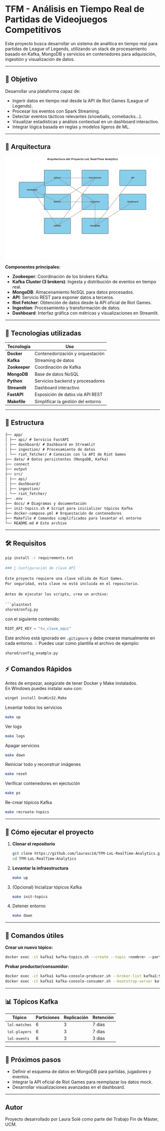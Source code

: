 # TFM - Análisis en Tiempo Real de Partidas de Videojuegos Competitivos

Este proyecto busca desarrollar un sistema de analítica en tiempo real para partidas de League of Legends, utilizando un stack de procesamiento basado en Kafka, MongoDB y servicios en contenedores para adquisición, ingestión y visualización de datos.

---

## 🎯 Objetivo

Desarrollar una plataforma capaz de:
- Ingerir datos en tiempo real desde la API de Riot Games (League of Legends).
- Procesar los eventos con Spark Streaming.
- Detectar eventos tácticos relevantes (snowballs, comebacks...).
- Visualizar estadísticas y análisis contextual en un dashboard interactivo.
- Integrar lógica basada en reglas y modelos ligeros de ML.

---

## 🧱 Arquitectura

![Arquitectura del proyecto](./docs/arquitectura_lol_analytics.png)

**Componentes principales:**
- **Zookeeper**: Coordinación de los brokers Kafka.
- **Kafka Cluster (3 brokers)**: Ingesta y distribución de eventos en tiempo real.
- **MongoDB**: Almacenamiento NoSQL para datos procesados.
- **API**: Servicio REST para exponer datos a terceros.
- **Riot Fetcher**: Obtención de datos desde la API oficial de Riot Games.
- **Ingestion**: Procesamiento y transformación de datos.
- **Dashboard**: Interfaz gráfica con métricas y visualizaciones en Streamlit.

---

## 🚀 Tecnologías utilizadas

| Tecnología    | Uso                                |
|---------------|-----------------------------------|
| **Docker**    | Contenedorización y orquestación  |
| **Kafka**     | Streaming de datos                |
| **Zookeeper** | Coordinación de Kafka             |
| **MongoDB**   | Base de datos NoSQL               |
| **Python**    | Servicios backend y procesadores  |
| **Streamlit** | Dashboard interactivo             |
| **FastAPI**   | Exposición de datos vía API REST  
| **Makefile**  | Simplificar la gestión del entorno  

--- 

## 📁 Estructura
```plaintext
├── app/
│ ├── api/ # Servicio FastAPI
│ ├── dashboard/ # Dashboard en Streamlit
│ ├── ingestion/ # Procesamiento de datos
│ └── riot_fetcher/ # Conexión con la API de Riot Games
├── data/ # Datos persistentes (MongoDB, Kafka)
├── connect
├── output
├── src/
│ ├── api/ 
│ ├── dashboard/ 
│ ├── ingestion/ 
│ └── riot_fetcher/
├── .env 
├── docs/ # Diagramas y documentación
├── init-topics.sh # Script para inicializar tópicos Kafka
├── docker-compose.yml # Orquestación de contenedores
├── Makefile # Comandos simplificados para levantar el entorno
└── README.md # Este archivo
```
---

## 🛠 Requisitos

```bash
pip install -r requirements.txt

### 🔐 Configuración de clave API

Este proyecto requiere una clave válida de Riot Games.  
Por seguridad, esta clave no está incluida en el repositorio.

Antes de ejecutar los scripts, crea un archivo:

```plaintext
shared/onfig.py
```

con el siguiente contenido:

```python
RIOT_API_KEY = "tu_clave_aquí"
```

Este archivo está ignorado en `.gitignore` y debe crearse manualmente en cada entorno.
💡 Puedes usar como plantilla el archivo de ejemplo:

```plaintext
shared/config_example.py
```

## ⚡ Comandos Rápidos

Antes de empezar, asegúrate de tener Docker y Make instalados.  
En Windows puedes instalar `make` con:
```bash
winget install GnuWin32.Make
```

Levantar todos los servicios
```bash
make up
```

Ver logs
```bash
make logs
```

Apagar servicios
```bash
make down
```

Reiniciar todo y reconstruir imágenes
```bash
make reset
```

Verificar contenedores en ejectución
```bash
make ps
```

Re-crear tópicos Kafka
```bash
make recreate-topics
```

---

## 🚀 Cómo ejecutar el proyecto

1. **Clonar el repositorio**
   ```bash
   git clone https://github.com/laurasc14/TFM-LoL-RealTime-Analytics.git
   cd TFM-LoL-RealTime-Analytics
   ```
2. **Levantar la infraestructura**
    ```bash
   make up
   ```
3. (Opcional) Incializar tópicos Kafka
    ```bash
   make init-topics
   ```
4. Detener entorno
    ```bash
   make down
   ```

---

## 🔧 Comandos útiles
**Crear un nuevo tópico:**
   ```bash
   docker exec -it kafka1 kafka-topics.sh --create --topic <nombre> --partitions 3 --replication-factor 3 --bootstrap-server kafka1:9092
   ```
**Probar productor/consumidor:**
   ```bash
   docker exec -it kafka1 kafka-console-producer.sh --broker-list kafka1:9092 --topic test
   docker exec -it kafka1 kafka-console-consumer.sh --bootstrap-server kafka1:9092 --topic test --from-beginning
   ```

---

## 📊 Tópicos Kafka

| Tópico        | Particiones | Replicación | Retención |
| ------------- | ----------- | ----------- | --------- |
| `lol-matches` | 6           | 3           | 7 días    |
| `lol-players` | 6           | 3           | 7 días    |
| `lol-events`  | 6           | 3           | 3 días    |

---

## 🔮 Próximos pasos

- Definir el esquema de datos en MongoDB para partidas, jugadores y eventos. 
- Integrar la API oficial de Riot Games para reemplazar los datos mock. 
- Desarrollar visualizaciones avanzadas en el dashboard.

---

## Autor
Proyecto desarrollado por Laura Solé como parte del Trabajo Fin de Máster, UCM.
